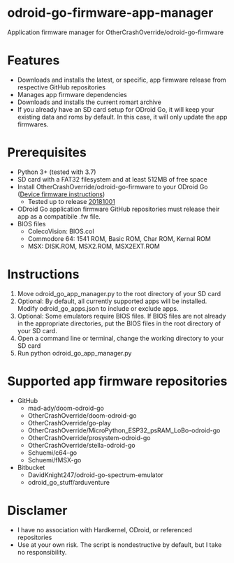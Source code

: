 # odroid-go-firmware-app-manager
Application firmware manager for OtherCrashOverride/odroid-go-firmware

# Features
* Downloads and installs the latest, or specific, app firmware release from respective GitHub repositories
* Manages app firmware dependencies
* Downloads and installs the current romart archive
* If you already have an SD card setup for ODroid Go, it will keep your existing data and roms by default. In this case, it will only update the app firmwares.

# Prerequisites
* Python 3+ (tested with 3.7)
* SD card with a FAT32 filesystem and at least 512MB of free space
* Install OtherCrashOverride/odroid-go-firmware to your ODroid Go ([Device firmware instructions](https://wiki.odroid.com/odroid_go/firmware_update))
  * Tested up to release [20181001](https://github.com/OtherCrashOverride/odroid-go-firmware/releases/tag/20181001)
* ODroid Go application firmware GitHub repositories must release their app as a compatibile .fw file.
* BIOS files
  * ColecoVision: BIOS.col
  * Commodore 64: 1541 ROM, Basic ROM, Char ROM, Kernal ROM
  * MSX: DISK.ROM, MSX2.ROM, MSX2EXT.ROM

# Instructions
1. Move odroid\_go\_app_manager.py to the root directory of your SD card
2. Optional: By default, all currently supported apps will be installed. Modify odroid\_go_apps.json to include or exclude apps.
3. Optional: Some emulators require BIOS files. If BIOS files are not already in the appropriate directories, put the BIOS files in the root directory of your SD card.
4. Open a command line or terminal, change the working directory to your SD card
5. Run python odroid_go_app_manager.py

# Supported app firmware repositories
* GitHub
  * mad-ady/doom-odroid-go
  * OtherCrashOverride/doom-odroid-go
  * OtherCrashOverride/go-play
  * OtherCrashOverride/MicroPython_ESP32_psRAM_LoBo-odroid-go
  * OtherCrashOverride/prosystem-odroid-go
  * OtherCrashOverride/stella-odroid-go
  * Schuemi/c64-go
  * Schuemi/fMSX-go
* Bitbucket
  * DavidKnight247/odroid-go-spectrum-emulator
  * odroid_go_stuff/arduventure

# Disclamer
* I have no association with Hardkernel, ODroid, or referenced repositories
* Use at your own risk. The script is nondestructive by default, but I take no responsibility.
